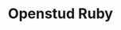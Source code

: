 ---
title: Openstud Ruby
description: A Ruby gem for Openstud.
img: github.jpg
github_repo: openstud-rb
category: code
---